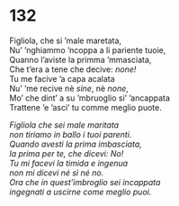 # 132
  
Figliola, che si ’male maretata,  
Nu’ ’nghiammo ’ncoppa a li pariente tuoie,  
Quanno l’aviste la primma ’mmasciata,  
Che t’era a tene che decive: *none!*  
Tu me facive ’a capa acalata  
Nu’ ’me recive nè *sine*, nè *none*,  
Mo’ che dint’ a su ’mbruoglio si’ ’ancappata  
Trattene ’e ’asci’ tu comme meglio puote.

*Figliola che sei male maritata  
non tiriamo in ballo i tuoi parenti.  
Quando avesti la prima imbasciata,  
la prima per te, che dicevi: No!  
Tu mi facevi la timida e ingenua  
non mi dicevi né sì né no.  
Ora che in quest’imbroglio sei incappata  
ingegnati a uscirne come meglio puoi.*


